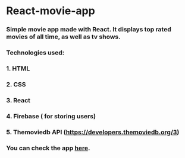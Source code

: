# React-movie-app

### Simple movie app made with React. It displays top rated movies of all time, as well as tv shows.

### Technologies used:
### 1. HTML
### 2. CSS
### 3. React
### 4. Firebase ( for storing users)
### 5. Themoviedb API (https://developers.themoviedb.org/3)

### You can check the app [here](https://ahmeds-movieapp.netlify.app).
